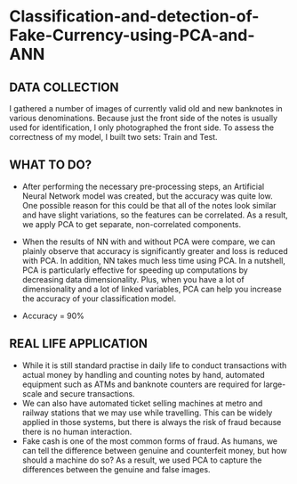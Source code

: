 # Classification-and-detection-of-Fake-Currency-using-PCA-and-ANN

## DATA COLLECTION
I gathered a number of images of currently valid old and new banknotes in various denominations. Because just the front side of the notes is usually used for identification, I only photographed the front side. To assess the correctness of my model, I built two sets: Train and Test.

## WHAT TO DO?
* After performing the necessary pre-processing steps, an Artificial Neural Network model was created, but the accuracy was quite low. One possible reason for this could be that all of the notes look similar and have slight variations, so the features can be correlated. As a result, we apply PCA to get separate, non-correlated components.

* When the results of NN with and without PCA were compare, we can plainly observe that accuracy is significantly greater and loss is reduced with PCA. In addition, NN takes much less time using PCA. In a nutshell, PCA is particularly effective for speeding up computations by decreasing data dimensionality. Plus, when you have a lot of dimensionality and a lot of linked variables, PCA can help you increase the accuracy of your classification model.
 
 * Accuracy = 90%
 
 ## REAL LIFE APPLICATION
* While it is still standard practise in daily life to conduct transactions with actual money by handling and counting notes by hand, automated equipment such as ATMs and banknote counters are required for large-scale and secure transactions. 
* We can also have automated ticket selling machines at metro and railway stations that we may use while travelling. This can be widely applied in those systems, but there is always the risk of fraud because there is no human interaction. 
* Fake cash is one of the most common forms of fraud. As humans, we can tell the difference between genuine and counterfeit money, but how should a machine do so? As a result, we used PCA to capture the differences between the genuine and false images.
